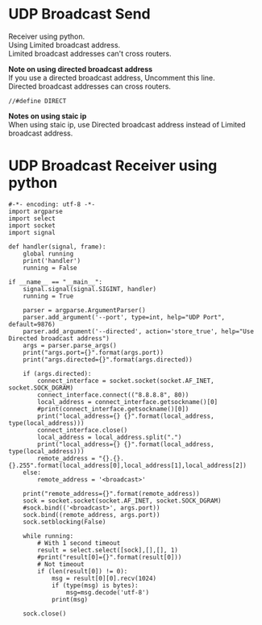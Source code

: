 # UDP Broadcast Send
Receiver using python.   
Using Limited broadcast address.   
Limited broadcast addresses can't cross routers.   

__Note on using directed broadcast address__   
If you use a directed broadcast address, Uncomment this line.   
Directed broadcast addresses can cross routers.   
```
//#define DIRECT
```

__Notes on using staic ip__   
When using staic ip, use Directed broadcast address instead of Limited broadcast address.


# UDP Broadcast Receiver using python
```
#-*- encoding: utf-8 -*-
import argparse
import select
import socket
import signal

def handler(signal, frame):
    global running
    print('handler')
    running = False

if __name__ == "__main__":
    signal.signal(signal.SIGINT, handler)
    running = True

    parser = argparse.ArgumentParser()
    parser.add_argument('--port', type=int, help="UDP Port", default=9876)
    parser.add_argument('--directed', action='store_true', help="Use Directed broadcast address")
    args = parser.parse_args()
    print("args.port={}".format(args.port))
    print("args.directed={}".format(args.directed))

    if (args.directed):
        connect_interface = socket.socket(socket.AF_INET, socket.SOCK_DGRAM)
        connect_interface.connect(("8.8.8.8", 80))
        local_address = connect_interface.getsockname()[0]
        #print(connect_interface.getsockname()[0])
        print("local_address={} {}".format(local_address, type(local_address)))
        connect_interface.close()
        local_address = local_address.split(".")
        print("local_address={} {}".format(local_address, type(local_address)))
        remote_address = "{}.{}.{}.255".format(local_address[0],local_address[1],local_address[2])
    else:
        remote_address = '<broadcast>'

    print("remote_address={}".format(remote_address))
    sock = socket.socket(socket.AF_INET, socket.SOCK_DGRAM)
    #sock.bind(('<broadcast>', args.port))
    sock.bind((remote_address, args.port))
    sock.setblocking(False)

    while running:
        # With 1 second timeout
        result = select.select([sock],[],[], 1)
        #print("result[0]={}".format(result[0]))
        # Not timeout
        if (len(result[0]) != 0):
            msg = result[0][0].recv(1024)
            if (type(msg) is bytes):
                msg=msg.decode('utf-8')
            print(msg)

    sock.close()
```
